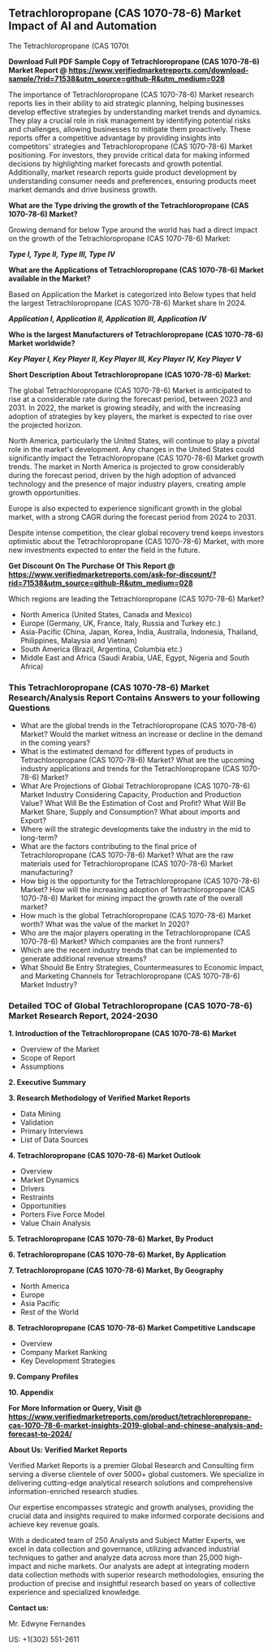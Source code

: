 <h2>Tetrachloropropane (CAS 1070-78-6) Market Impact of AI and Automation</h2><p>The Tetrachloropropane (CAS 1070t</p><p id="" class=""><strong>Download Full PDF Sample Copy of Tetrachloropropane (CAS 1070-78-6) Market Report @ <a href="https://www.verifiedmarketreports.com/download-sample/?rid=71538&utm_source=github-R&utm_medium=028" target="_blank">https://www.verifiedmarketreports.com/download-sample/?rid=71538&utm_source=github-R&utm_medium=028</a></strong></p><p>The importance of&nbsp;Tetrachloropropane (CAS 1070-78-6) Market research reports lies in their ability to aid strategic planning, helping businesses develop effective strategies by understanding market trends and dynamics. They play a crucial role in risk management by identifying potential risks and challenges, allowing businesses to mitigate them proactively. These reports offer a competitive advantage by providing insights into competitors' strategies and Tetrachloropropane (CAS 1070-78-6) Market positioning. For investors, they provide critical data for making informed decisions by highlighting market forecasts and growth potential. Additionally, market research reports guide product development by understanding consumer needs and preferences, ensuring products meet market demands and drive business growth.</p><p><strong>What are the&nbsp;Type driving the growth of the Tetrachloropropane (CAS 1070-78-6) Market?</strong></p><p id="" class="">Growing demand for below Type around the world has had a direct impact on the growth of the Tetrachloropropane (CAS 1070-78-6) Market:</p><em><strong>Type I, Type II, Type III, Type IV</strong></em></p><strong>What are the&nbsp;Applications&nbsp;of Tetrachloropropane (CAS 1070-78-6) Market available in the Market?</strong></p><p id="" class="">Based on Application the Market is categorized into Below types that held the largest Tetrachloropropane (CAS 1070-78-6) Market share In 2024.</p><em><strong>Application I, Application II, Application III, Application IV</strong></em></p><strong>Who is the largest Manufacturers of Tetrachloropropane (CAS 1070-78-6) Market worldwide?</strong></p><p><em><strong>Key Player I, Key Player II, Key Player III, Key Player IV, Key Player V</strong></em></p><p id="" class=""><strong>Short Description About Tetrachloropropane (CAS 1070-78-6) Market:</strong></p><p>The global Tetrachloropropane (CAS 1070-78-6) Market is anticipated to rise at a considerable rate during the forecast period, between 2023 and 2031. In 2022, the market is growing steadily, and with the increasing adoption of strategies by key players, the market is expected to rise over the projected horizon.</p><p>North America, particularly the United States, will continue to play a pivotal role in the market's development. Any changes in the United States could significantly impact the Tetrachloropropane (CAS 1070-78-6) Market growth trends. The market in North America is projected to grow considerably during the forecast period, driven by the high adoption of advanced technology and the presence of major industry players, creating ample growth opportunities.</p><p>Europe is also expected to experience significant growth in the global market, with a strong CAGR during the forecast period from 2024 to 2031.</p><p>Despite intense competition, the clear global recovery trend keeps investors optimistic about the Tetrachloropropane (CAS 1070-78-6) Market, with more new investments expected to enter the field in the future.</p><p id="" class=""><strong>Get Discount On The Purchase Of This Report @ <a href="https://www.verifiedmarketreports.com/ask-for-discount/?rid=71538&utm_source=github-R&utm_medium=028" target="_blank">https://www.verifiedmarketreports.com/ask-for-discount/?rid=71538&utm_source=github-R&utm_medium=028</a></strong></p>Which regions are leading the Tetrachloropropane (CAS 1070-78-6) Market?</p><ul><li>North America (United States, Canada and Mexico)</li><li>Europe (Germany, UK, France, Italy, Russia and Turkey etc.)</li><li>Asia-Pacific (China, Japan, Korea, India, Australia, Indonesia, Thailand, Philippines, Malaysia and Vietnam)</li><li>South America (Brazil, Argentina, Columbia etc.)</li><li>Middle East and Africa (Saudi Arabia, UAE, Egypt, Nigeria and South Africa)</li></ul><h3 id="" class="">This Tetrachloropropane (CAS 1070-78-6) Market Research/Analysis Report Contains Answers to your following Questions</h3><ul><li>What are the global trends in the Tetrachloropropane (CAS 1070-78-6) Market? Would the market witness an increase or decline in the demand in the coming years?</li><li>What is the estimated demand for different types of products in Tetrachloropropane (CAS 1070-78-6) Market? What are the upcoming industry applications and trends for the Tetrachloropropane (CAS 1070-78-6) Market?</li><li>What Are Projections of Global Tetrachloropropane (CAS 1070-78-6) Market Industry Considering Capacity, Production and Production Value? What Will Be the Estimation of Cost and Profit? What Will Be Market Share, Supply and Consumption? What about imports and Export?</li><li>Where will the strategic developments take the industry in the mid to long-term?</li><li>What are the factors contributing to the final price of Tetrachloropropane (CAS 1070-78-6) Market? What are the raw materials used for Tetrachloropropane (CAS 1070-78-6) Market manufacturing?</li><li>How big is the opportunity for the Tetrachloropropane (CAS 1070-78-6) Market? How will the increasing adoption of Tetrachloropropane (CAS 1070-78-6) Market for mining impact the growth rate of the overall market?</li><li>How much is the global Tetrachloropropane (CAS 1070-78-6) Market worth? What was the value of the market In 2020?</li><li>Who are the major players operating in the Tetrachloropropane (CAS 1070-78-6) Market? Which companies are the front runners?</li><li>Which are the recent industry trends that can be implemented to generate additional revenue streams?</li><li>What Should Be Entry Strategies, Countermeasures to Economic Impact, and Marketing Channels for Tetrachloropropane (CAS 1070-78-6) Market Industry?</li></ul><h3 id="" class="">Detailed TOC of Global Tetrachloropropane (CAS 1070-78-6) Market Research Report, 2024-2030</h3><p id="" class=""><strong>1. Introduction of the Tetrachloropropane (CAS 1070-78-6) Market</strong></p><ul><li>Overview of the Market</li><li>Scope of Report</li><li>Assumptions</li></ul><p id="" class=""><strong>2. Executive Summary</strong></p><p id="" class=""><strong>3. Research Methodology of Verified Market Reports</strong></p><ul><li>Data Mining</li><li>Validation</li><li>Primary Interviews</li><li>List of Data Sources</li></ul><p id="" class=""><strong>4. Tetrachloropropane (CAS 1070-78-6) Market Outlook</strong></p><ul><li>Overview</li><li>Market Dynamics</li><li>Drivers</li><li>Restraints</li><li>Opportunities</li><li>Porters Five Force Model</li><li>Value Chain Analysis</li></ul><p id="" class=""><strong>5. Tetrachloropropane (CAS 1070-78-6) Market, By Product</strong></p><p id="" class=""><strong>6. Tetrachloropropane (CAS 1070-78-6) Market, By Application</strong></p><p id="" class=""><strong>7. Tetrachloropropane (CAS 1070-78-6) Market, By Geography</strong></p><ul><li>North America</li><li>Europe</li><li>Asia Pacific</li><li>Rest of the World</li></ul><p id="" class=""><strong>8. Tetrachloropropane (CAS 1070-78-6) Market Competitive Landscape</strong></p><ul><li>Overview</li><li>Company Market Ranking</li><li>Key Development Strategies</li></ul><p id="" class=""><strong>9. Company Profiles</strong></p><p id="" class=""><strong>10. Appendix</strong></p><p id="" class=""><strong>For More Information or Query, Visit @ <a href="https://www.verifiedmarketreports.com/product/tetrachloropropane-cas-1070-78-6-market-insights-2019-global-and-chinese-analysis-and-forecast-to-2024/" target="_blank">https://www.verifiedmarketreports.com/product/tetrachloropropane-cas-1070-78-6-market-insights-2019-global-and-chinese-analysis-and-forecast-to-2024/</a></strong></p><p id="" class=""><strong>About Us: Verified Market Reports</strong></p><p id="" class="">Verified Market Reports is a premier Global Research and Consulting firm serving a diverse clientele of over 5000+ global customers. We specialize in delivering cutting-edge analytical research solutions and comprehensive information-enriched research studies.</p><p id="" class="">Our expertise encompasses strategic and growth analyses, providing the crucial data and insights required to make informed corporate decisions and achieve key revenue goals.</p><p id="" class="">With a dedicated team of 250 Analysts and Subject Matter Experts, we excel in data collection and governance, utilizing advanced industrial techniques to gather and analyze data across more than 25,000 high-impact and niche markets. Our analysts are adept at integrating modern data collection methods with superior research methodologies, ensuring the production of precise and insightful research based on years of collective experience and specialized knowledge.</p><p id="" class=""><strong>Contact us:</strong></p><p id="" class="">Mr. Edwyne Fernandes</p><p id="" class="">US: +1(302) 551-2611</p>